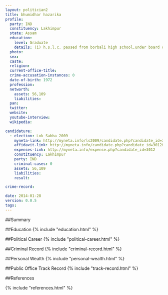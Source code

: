 ```yaml
---
layout: politician2
title: bhumidhar hazarika
profile: 
  party: IND
  constituency: Lakhimpur
  state: Assam
  education: 
    level: Graduate
    details: (i) h.s.l.c. passed from borbali high school,under board of secondary education, assam in the year 1989 (ii) b.t. t.d.c. part ii (2+1) final examination passed from kherajkhat degree college under dibrugarh university in the year 1998
  photo: 
  sex: 
  caste: 
  religion: 
  current-office-title: 
  crime-accusation-instances: 0
  date-of-birth: 1972
  profession: 
  networth: 
    assets: 56,109
    liabilities: 
  pan: 
  twitter: 
  website: 
  youtube-interview: 
  wikipedia: 

candidature: 
  - election: Lok Sabha 2009
    myneta-link: http://myneta.info/ls2009/candidate.php?candidate_id=3012
    affidavit-link: http://myneta.info/candidate.php?candidate_id=3012&scan=original
    expenses-link: http://myneta.info/expense.php?candidate_id=3012
    constituency: Lakhimpur 
    party: IND
    criminal-cases: 0
    assets: 56,109
    liabilities: 
    result:  

crime-record: 

date: 2014-01-28
version: 0.0.5
tags: 
---
```

##Summary


##Education
{% include "education.html" %}


##Political Career
{% include "political-career.html" %}


##Criminal Record
{% include "criminal-record.html" %}


##Personal Wealth
{% include "personal-wealth.html" %}


##Public Office Track Record
{% include "track-record.html" %}


##References


{% include "references.html" %}